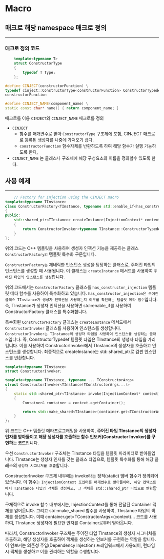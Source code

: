 # Macro
## 매크로 해당 namespace 매크로 정의
---
### **매크로 정의 코드**
```c++
	template<typename T>
	struct ConstructorType
	{
		typedef T Type;
	};

#define CINJECT(constructorFunction) \
typedef cinject::ConstructorType<constructorFunction> ConstructorTypedef; \
constructorFunction

#define CINJECT_NAME(component_name) \
static const char* name() { return component_name; }
```

매크로를 이용 `CINJECT`와 `CINJECT_NAME` 매크로를 정의  
* `CINJECT` 
  * 함수를 매개변수로 받아 `ConstructorType` 구조체에 포함, CINJECT 매크로로 등록된 생성자를 나중에 가져오기 쉽다.
  * `constructorFunction` 함수자체를 반환하도록 하여 해당 함수가 실행 가능하도록 한다,
* `CINJECT_NAME` 는 클래스나 구조체에 해당 구성요소의 이름을 정의할수 있도록 한다.

## 사용 예제
---
```c++
	// Factory for injection using the CINJECT macro
template<typename TInstance>
class ConstructorFactory<TInstance, typename std::enable_if<has_constructor_injection<TInstance>::value>::type>
{
public:
    std::shared_ptr<TInstance> createInstance(InjectionContext* context)
    {
        return ConstructorInvoker<typename TInstance::ConstructorTypedef::Type>::invoke(context);
    }
};
```
위의 코드는 C++ 템플릿을 사용하여 생성자 인젝션 기능을 제공하는 클래스 `ConstructorFactory의` 템플릿 특수화 구문입니다.

`ConstructorFactory는` 제네릭한 인스턴스 생성을 담당하는 클래스로, 주어진 타입의 인스턴스를 생성할 때 사용됩니다. 이 클래스는 `createInstance` 메서드를 사용하여 `주어진 타입의 인스턴스를 생성`합니다.

위의 코드에서는 `ConstructorFactory` 클래스를 `has_constructor_injection` 템플릿 메타 함수를 사용하여 특수화하고 있습니다. `has_constructor_injection은 주어진 클래스 TInstance가 생성자 인젝션을 사용하는지 여부를 확인하는 템플릿 메타 함수`입니다. 즉, TInstance가 생성자 인젝션을 사용하면 std::enable_if를 사용하여 ConstructorFactory 클래스를 특수화합니다.

특수화된 `ConstructorFactory` 클래스는 `createInstance` 메서드에서 `ConstructorInvoker` 클래스를 사용하여 인스턴스를 생성합니다. `ConstructorInvoker는 TInstance의 생성자 타입을 사용하여 인스턴스를 생성하는 클래스`입니다. 즉, ConstructorTypedef 템플릿 타입은 TInstance의 생성자 타입을 가리킵니다. 이를 사용하여 ConstructorInvoker에서 TInstance의 생성자를 호출하고 인스턴스를 생성합니다. 최종적으로 createInstance는 std::shared_ptr로 감싼 인스턴스를 반환합니다.

```c++
template<typename TInstance>
struct ConstructorInvoker;

template<typename TInstance, typename ... TConstructorArgs>
struct ConstructorInvoker<TInstance(TConstructorArgs...)>
{
    static std::shared_ptr<TInstance> invoke(InjectionContext* context)
    {
        Container& container = context->getContainer();

        return std::make_shared<TInstance>(container.get<TConstructorArgs>(context)...);
    }
};
```
위 코드는 C++ 템플릿 메타프로그래밍을 사용하여, **주어진 타입 TInstance의 생성자 인자를 받아들이고 해당 생성자를 호출하는 함수 인보커(Constructor Invoker)를 구현하는 코드**입니다.

우선 `ConstructorInvoker` 구조체는 TInstance 타입을 템플릿 파라미터로 받아들입니다. TInstance는 생성자 인자를 갖는 클래스 타입으로, 템플릿 특수화를 통해 해당 클래스의 `생성자 시그니처를 추출`합니다.

ConstructorInvoker 구조체 내부에는 invoke라는 정적(static) 멤버 함수가 정의되어 있습니다. 이 함수는 `InjectionContext 포인터를 매개변수로 받아들이며, 해당 컨텍스트에서 TInstance 타입의 객체를 생성하고, 그 객체를 std::shared_ptr 타입으로 반환`합니다.

구체적으로 invoke 함수 내부에서는, InjectionContext를 통해 전달된 Container 객체를 얻어옵니다. 그리고 std::make_shared 함수를 사용하여, TInstance 타입의 객체를 생성합니다. 이때 container.get\<TConstructorArgs>(context)... 코드를 사용하여, TInstance 생성자에 필요한 인자를 Container로부터 받아옵니다.

따라서, ConstructorInvoker 구조체는 주어진 타입 TInstance의 생성자 시그니처를 추출하고, 해당 생성자를 호출하여 객체를 생성하는 인보커를 구현하는 역할을 합니다. 이 인보커는 의존성 주입(Dependency Injection) 프레임워크에서 사용되어, 런타임 시 객체를 생성하고 이를 관리하는 역할을 수행합니다.